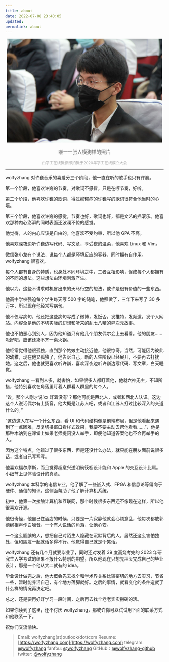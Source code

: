 ```yaml
---
title: about
date: 2022-07-08 23:40:05
updated:
permalink: about
---
```


<div style="width:98%; height:98%; margin: 0 auto;">
    <img src="index/images/photo-large.jpg">
</div>

<p style="text-align:center; color:dimgrey; font-size:15px;">唯一一张人模狗样的照片</p>
<p style="text-align:center; color:darkgrey; font-size:12px;">由学工在线摄影部拍摄于2020年学工在线成立大会</p>

*** 

wolfyzhang 对许巍音乐的喜爱分三个阶段，他一直在听的歌手也只有许巍。

第一个阶段，他喜欢许巍的节奏，对歌词不感冒，只是在哼节奏，好听。

第二个阶段，他喜欢许巍的歌词，得过抑郁症的许巍写的歌词很符合他当时的心境。

第三个阶段，他喜欢许巍的感觉，节奏也好，歌词也好，都是文艺的摇滚乐。他喜欢那种内心澎湃的同时表面还波澜不惊的感觉。

他觉得，人的内心应该是自由的，他喜欢不受约束，所以他 GPA 不高。

他喜欢深夜边听许巍边写代码、写文章，享受夜的温柔，他喜欢 Linux 和 Vim。

微信张小龙有个说法，说每个人都是环境反应的容器，同时拥有自作用。wolfyzhang 很喜欢。

每个人都有自身的特质，也身处不同环境之中，二者互相影响，促成每个人都拥有的不同的想法。这些想法由环境刺激产生。

他以为，这些不讲求时机冒出来的天马行空的想法，或许是很有价值的一些东西。

他高中学校强迫每个学生每天写 500 字的随笔，他照做了，三年下来写了 30 多万字，所以现在他经常写病句。

他不仅写病句，他还把这些病句写成了微博，发饭否，发推特，发频道，发个人网站。内容全是他的不切实际的幻想和听来的乱七八糟的异次元故事。

他也不怕恶心到别人，因为他知道只有他几个朋友偶尔会上去看看。他的朋友……呃好吧，应该还凑不齐一桌火锅。

他经常觉得他很孤独，直到那个姑娘主动接近他，他很惊奇。当然，可能因为彼此的幼稚，现在他又孤独了，他告诉自己，新的人生阶段已经展开，不要再去打扰她。这之后，他也就更喜欢听许巍，喜欢深夜边听许巍边写代码、写文章，白天睡觉。

wolfyzhang 一看到人多，就害怕，如果很多人都盯着他，他就六神无主，不知所措，他特别喜欢在角落里盯着人群看人群里的每个人。

“诶，那个人刚才说‘xx 好着没有’？那他可能是西北人，或者和西北人认识。这边这个人说话偶尔有上扬音，他大概是江苏人吧，或者和江苏人打过比较深入的交道什么的。”

“这边这人在写一个什么东西，看 UI 和代码结构像是前端布局，但是他看起来遇到了一点困难，反复切换窗口看样式效果，我要不要主动去帮他看看……”，他是那种木讷到在课堂上如果老师提问没人举手，即便他知道答案他也不会再举手的人。

因为这个特点，他错过了很多东西，但是还没什么办法，就只能在朋友面前说很多话，或者自己写写写。

他喜欢福尔摩斯，而且觉得超意兴透明碗筷橱设计能和 Apple 的交互设计比肩。小细节上见体验设计的真章。

wolfyzhang 本科学的电信专业，他了解了一些嵌入式、FPGA 和信息论等偏向于硬件、通信的知识。这侧面帮助了他了解计算机系统。

初中，他第一次接触计算机和互联网，那个时候很多东西还不像现在这样，所以他很喜欢开源。

他很奇怪，他自己住酒店的时候，只要是一片寂静他就会心烦意乱，他每次都放郭德纲相声作白噪音。一个有人说话的角落，让他心安。

一个这么腼腆的人，想把自己对陌生人隐藏在沉默背后的人，居然还这么害怕独处，但和朋友一起就话多得不行。他觉得自己就是个笑话。

wolfyzhang 还有几个月就要毕业了，同时还对发着 39 度高烧考完的 2023 年研究生入学考试的结果不报什么特别的期望，所以他现在只想先埋头完成自己的毕业设计，那是一个他从大二就有的 idea。

毕业设计做完之后，他大概会先去找个和学术界关系比较密切的地方去实习，节省一些，暂时能养活自己，有个地方落脚就好。之后的事情，就看变化的条件造就了什么样的情况再决定吧。

总之，还是要再好好学习一段时间，之后再去找个老老实实搬砖的活。

如果你读到了这里，还不讨厌 wolfyzhang，那或许你可以试试用下面的联系方式和他联系一下。

祝你们交流愉快。

> Email: wolfyzhang(at)outlook(dot)com
> Resume: [https://wolfyzhang.com](https://wolfyzhang.com)
> telegram: [@wolfyzhang](https://t.me/wolfyzhang)
> fanfou: [@wolfyzhang](https://fanfou.com/wolfyzhang)
> GitHub：[@wolfyzhang-github](https://github.com/wolfyzhang-github)
> twitter: [@wolfyzhang](https://twitter.com/wolfyzhang)